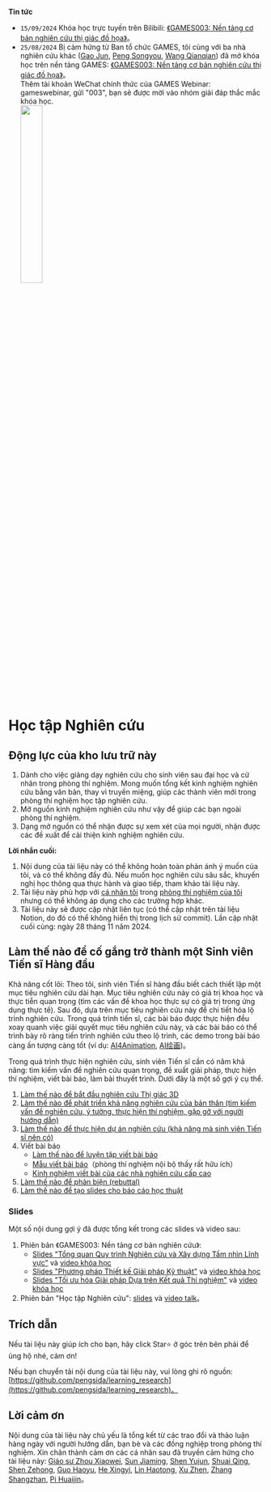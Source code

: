 **Tin tức**

* `15/09/2024` Khóa học trực tuyến trên Bilibili: [《GAMES003: Nền tảng cơ bản nghiên cứu thị giác đồ họa》](https://www.bilibili.com/video/BV1RitTezEa9/?vd_source=1b53504d594b3b106e5065f1298139ba)。
* `25/08/2024` Bị cảm hứng từ Ban tổ chức GAMES, tôi cùng với ba nhà nghiên cứu khác ([Gao Jun](https://www.cs.toronto.edu/~jungao/), [Peng Songyou](https://pengsongyou.github.io/), [Wang Qianqian](https://qianqianwang68.github.io/)) đã mở khóa học trên nền tảng GAMES: [《GAMES003: Nền tảng cơ bản nghiên cứu thị giác đồ họa》](https://pengsida.net/games003/)。<br>
  Thêm tài khoản WeChat chính thức của GAMES Webinar: gameswebinar, gửi "003", bạn sẽ được mời vào nhóm giải đáp thắc mắc khóa học.<br>
  <img style="width: 30%; height: 30%;" src="https://pengsida.net/games003/GAMES003_files/qrcode.png"> 

# Học tập Nghiên cứu

## Động lực của kho lưu trữ này

1. Dành cho việc giảng dạy nghiên cứu cho sinh viên sau đại học và cử nhân trong phòng thí nghiệm. Mong muốn tổng kết kinh nghiệm nghiên cứu bằng văn bản, thay vì truyền miệng, giúp các thành viên mới trong phòng thí nghiệm học tập nghiên cứu.
2. Mở nguồn kinh nghiệm nghiên cứu như vậy để giúp các bạn ngoài phòng thí nghiệm.
3. Dạng mở nguồn có thể nhận được sự xem xét của mọi người, nhận được các đề xuất để cải thiện kinh nghiệm nghiên cứu.

**Lời nhắn cuối:**
1. Nội dung của tài liệu này có thể không hoàn toàn phản ánh ý muốn của tôi, và có thể không đầy đủ. Nếu muốn học nghiên cứu sâu sắc, khuyến nghị học thông qua thực hành và giao tiếp, tham khảo tài liệu này.
2. Tài liệu này phù hợp với [cá nhân tôi](https://pengsida.net/) trong [phòng thí nghiệm của tôi](https://xzhou.me/) nhưng có thể không áp dụng cho các trường hợp khác.
3. Tài liệu này sẽ được cập nhật liên tục (có thể cập nhật trên tài liệu Notion, do đó có thể không hiển thị trong lịch sử commit). Lần cập nhật cuối cùng: ngày 28 tháng 11 năm 2024.

## Làm thế nào để cố gắng trở thành một Sinh viên Tiến sĩ Hàng đầu

<!-- Để tổng kết kinh nghiệm nghiên cứu này, cần trả lời một câu hỏi: Sinh viên Tiến sĩ Hàng đầu có những kỹ năng nào? -->

Khả năng cốt lõi: Theo tôi, sinh viên Tiến sĩ hàng đầu biết cách thiết lập một mục tiêu nghiên cứu dài hạn. Mục tiêu nghiên cứu này có giá trị khoa học và thực tiễn quan trọng (tìm các vấn đề khoa học thực sự có giá trị trong ứng dụng thực tế). Sau đó, dựa trên mục tiêu nghiên cứu này để chi tiết hóa lộ trình nghiên cứu. Trong quá trình tiến sĩ, các bài báo được thực hiện đều xoay quanh việc giải quyết mục tiêu nghiên cứu này, và các bài báo có thể trình bày rõ ràng tiến trình nghiên cứu theo lộ trình, các demo trong bài báo càng ấn tượng càng tốt (ví dụ: [AI4Animation](https://github.com/sebastianstarke/AI4Animation), [AI绘画](https://lllyasviel.github.io/Style2PaintsResearch/#research))。

Trong quá trình thực hiện nghiên cứu, sinh viên Tiến sĩ cần có năm khả năng: tìm kiếm vấn đề nghiên cứu quan trọng, đề xuất giải pháp, thực hiện thí nghiệm, viết bài báo, làm bài thuyết trình. Dưới đây là một số gợi ý cụ thể.
1. [Làm thế nào để bắt đầu nghiên cứu Thị giác 3D](./getting_started_in_research.md)
2. [Làm thế nào để phát triển khả năng nghiên cứu của bản thân (tìm kiếm vấn đề nghiên cứu, ý tưởng, thực hiện thí nghiệm, gặp gỡ với người hướng dẫn)](./getting_advanced_in_research.md)
3. [Làm thế nào để thực hiện dự án nghiên cứu (khả năng mà sinh viên Tiến sĩ nên có)](https://pengsida.notion.site/research-project-b43507ef26d044bd888ac29f4736e116)
4. Viết bài báo
    - [Làm thế nào để luyện tập viết bài báo](https://pengsida.notion.site/c13c7e52aab64c1a8e3576b97fcb9851)
    - [Mẫu viết bài báo](https://pengsida.notion.site/c1a22465a0fa4b15a12985223916048e)（phòng thí nghiệm nội bộ thấy rất hữu ích）
    - [Kinh nghiệm viết bài của các nhà nghiên cứu cấp cao](https://pengsida.notion.site/74aef88b9187439fa4e301704f6eb49a)
5. [Làm thế nào để phản biện (rebuttal)](https://pengsida.notion.site/rebuttal-af99ce47103e4917b6a5bd1fd4b3c022)
6. [Làm thế nào để tạo slides cho báo cáo học thuật](https://pengsida.notion.site/slides-810f02670691444f8c94cc3d5b76dcbc)

### Slides

Một số nội dung gợi ý đã được tổng kết trong các slides và video sau:
1. Phiên bản 《GAMES003: Nền tảng cơ bản nghiên cứu》:
   - [Slides "Tổng quan Quy trình Nghiên cứu và Xây dựng Tầm nhìn Lĩnh vực"](https://pengsida.net/games003/GAMES003_files/week_1.pdf) và [video khóa học](https://www.bilibili.com/video/BV1RitTezEa9?p=1)
   - [Slides "Phương pháp Thiết kế Giải pháp Kỹ thuật"](https://pengsida.net/games003/GAMES003_files/week_3.pdf) và [video khóa học](https://www.bilibili.com/video/BV1RitTezEa9?p=3)
   - [Slides "Tối ưu hóa Giải pháp Dựa trên Kết quả Thí nghiệm"](https://pengsida.net/games003/GAMES003_files/week_5.pdf) và [video khóa học](https://www.bilibili.com/video/BV1RitTezEa9?p=5)
2. Phiên bản "Học tập Nghiên cứu": [slides](https://pengsida.net/files/learning_research_v4.pdf) và [video talk](https://www.bilibili.com/video/BV1DA4m1V7D3/)。

## Trích dẫn

Nếu tài liệu này giúp ích cho bạn, hãy click Star⭐ ở góc trên bên phải để ủng hộ nhé, cảm ơn!

Nếu bạn chuyển tải nội dung của tài liệu này, vui lòng ghi rõ nguồn: [https://github.com/pengsida/learning_research](https://github.com/pengsida/learning_research)。

## Lời cảm ơn

Nội dung của tài liệu này chủ yếu là tổng kết từ các trao đổi và thảo luận hàng ngày với người hướng dẫn, bạn bè và các đồng nghiệp trong phòng thí nghiệm. Xin chân thành cảm ơn các cá nhân sau đã truyền cảm hứng cho tài liệu này: [Giáo sư Zhou Xiaowei](https://xzhou.me/), [Sun Jiaming](https://jiamingsun.ml/), [Shen Yujun](https://shenyujun.github.io/), [Shuai Qing](https://chingswy.github.io/), [Shen Zehong](https://zehongs.github.io/), [Guo Haoyu](https://github.com/ghy0324), [He Xingyi](https://github.com/hxy-123), [Lin Haotong](https://haotongl.github.io/), [Xu Zhen](https://github.com/dendenxu), [Zhang Shangzhan](https://zhanghe3z.github.io/), [Pi Huaijin](https://github.com/phj128)。
